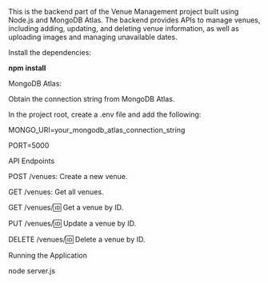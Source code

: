 This is the backend part of the Venue Management project built using Node.js and MongoDB Atlas. The backend provides APIs to manage venues, including adding, updating, and deleting venue information, as well as uploading images and managing unavailable dates.


Install the dependencies:


**npm install**



MongoDB Atlas:


Obtain the connection string from MongoDB Atlas.

In the project root, create a .env file and add the following:


MONGO_URI=your_mongodb_atlas_connection_string

PORT=5000


API Endpoints

POST /venues: Create a new venue.

GET /venues: Get all venues.

GET /venues/:id: Get a venue by ID.

PUT /venues/:id: Update a venue by ID.

DELETE /venues/:id: Delete a venue by ID.


Running the Application

node server.js
